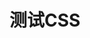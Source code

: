 <script lang="ts" setup>
import Demo1 from "./demos/demo1.vue"
import Demo2 from "./demos/demo2.vue"
</script>

# 测试CSS

<Demo1 />

<br />

<Demo2 />
